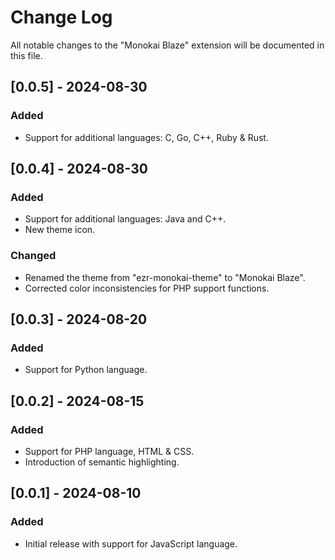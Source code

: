 # Change Log

All notable changes to the "Monokai Blaze" extension will be documented in this file.

## [0.0.5] - 2024-08-30

### Added
- Support for additional languages: C, Go, C++, Ruby & Rust.

## [0.0.4] - 2024-08-30

### Added
- Support for additional languages: Java and C++.
- New theme icon.

### Changed
- Renamed the theme from "ezr-monokai-theme" to "Monokai Blaze".
- Corrected color inconsistencies for PHP support functions.

## [0.0.3] - 2024-08-20

### Added
- Support for Python language.

## [0.0.2] - 2024-08-15

### Added
- Support for PHP language, HTML & CSS.
- Introduction of semantic highlighting.

## [0.0.1] - 2024-08-10

### Added
- Initial release with support for JavaScript language.
